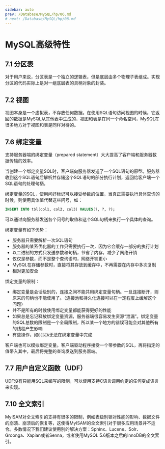 ```yaml
---
sidebar: auto
prev: /Database/MySQL/hp/06.md
# next: /Database/MySQL/hp/08.md
---
```


# MySQL高级特性
## 7.1 分区表
对于用户来说，分区表是一个独立的逻辑表，但是底层由多个物理子表组成。实现分区的代码实际上是对一组底层表的具柄对象的封装。

## 7.2 视图
视图本身是一个虚拟表，不存放任何数据。在使用SQL语句访问视图的时候，它返回的数据是MySQL从其他表中生成的，视图和表是在同一个命名空间，MySQL在很多地方对于视图和表是同样对待的。

## 7.6 绑定变量
支持服务器端的绑定变量（prepared statement）大大提高了客户端和服务器数据传输的效率。

当创建一个绑定变量SQL时，客户端向服务器发送了一个SQL语句的原型。服务器收到这个SQL语句后解析并存储这个SQL语句的部分执行计划，返回给客户端一个SQL语句的处理句柄。

绑定变量的SQL，使用问好标记可以接受参数的位置，当真正需要执行具体查询的时候，则使用具体值代替这些问号，如：
```sql
INSERT INTO tbl(col1, col2, col3) VALUES(?, ?, ?);
```

可以通过向服务器发送各个问号的取值和这个SQL句柄来执行一个具体的查询。

绑定变量有如下优势：
- 服务器只需要解析一次SQL语句
- 服务器的某系优化器的工作只需要执行一次，因为它会缓存一部分的执行计划
- 以二进制的方式只发送参数和句柄，节省了内存，减少了网络开销
- 仅仅是参数，而不是整个查询语句，网络开销更小
- MySQL在存储参数时，直接将其存放到缓存中，不再需要在内存中多次复制
- 相对更加安全

绑定变量的限制：
- 绑定变量是会话级别的，连接之间不能共用绑定变量句柄。一旦连接断开，则原来的句柄也不能使用了。（连接池和持久化连接可以在一定程度上缓解这个问题）
- 并不是所有的时候使用绑定变量都能获得更好的性能
- 如果总是忘记释放绑定变量资源，服务器端很容易发生资源“泄漏”。绑定变量的SQL总数的限制是一个全局限制，所以某一个地方的错误可能会对其他所有的线程产生影响
- 有些操作，如`BEGIN`无法在绑定变量中完成

客户端也可以模拟绑定变量。客户端驱动程序接受一个带参数的SQL，再将指定的值带入其中，最后将完整的查询发送到服务器端。

## 7.7 用户自定义函数（UDF）
UDF没有只能用SQL来编写的限制，可以使用支持C语言调用约定的任何变成语言来实现。

## 7.10 全文索引
MyISAM对全文索引的支持有很多的限制，例如表级别锁对性能的影响、数据文件的崩溃、崩溃后的恢复等，这使得MyISAM的全文索引对于很多应用场景并不适合。多数情况下我们建议使用别的解决方案：Sphinx、Lucene、Solr、Groonga、Xapian或者Senna，或者使用MySQL 5.6版本之后的InnoDB的全文索引。

